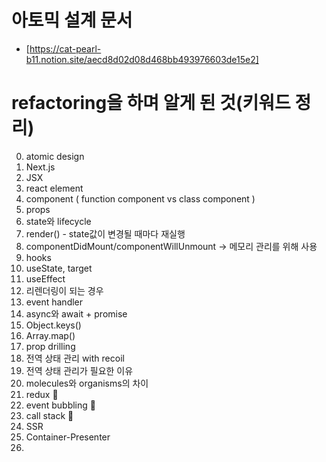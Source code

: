 # 아토믹 설계 문서
- [https://cat-pearl-b11.notion.site/aecd8d02d08d468bb493976603de15e2]


# refactoring을 하며 알게 된 것(키워드 정리)

0. atomic design
1. Next.js
2. JSX
3. react element
4. component ( function component vs class component )
5. props
6. state와 lifecycle 
7. render() - state값이 변경될 때마다 재실행
8. componentDidMount/componentWillUnmount -> 메모리 관리를 위해 사용
9. hooks
10. useState, target
11. useEffect
12. 리렌더링이 되는 경우
13. event handler 
14. async와 await + promise
15. Object.keys()
16. Array.map()
17. prop drilling
18. 전역 상태 관리 with recoil
19. 전역 상태 관리가 필요한 이유 
20. molecules와 organisms의 차이
21. redux 📌
22. event bubbling 📌
23. call stack 📌
24. SSR
25. Container-Presenter
26. 
